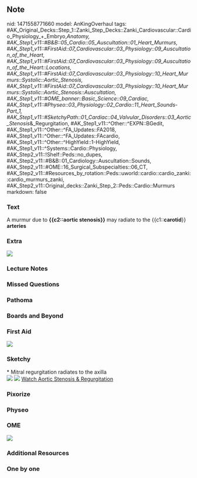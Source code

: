 ## Note
nid: 1471558771660
model: AnKingOverhaul
tags: #AK_Original_Decks::Step_1::Zanki_Step_Decks::Zanki_Cardiovascular::Cardio_Physiology_+_Embryo,_Anatomy, #AK_Step1_v11::#B&B::05_Cardio::05_Auscultation::01_Heart_Murmurs, #AK_Step1_v11::#FirstAid::07_Cardiovascular::03_Physiology::09_Auscultation_of_the_Heart, #AK_Step1_v11::#FirstAid::07_Cardiovascular::03_Physiology::09_Auscultation_of_the_Heart::Locations, #AK_Step1_v11::#FirstAid::07_Cardiovascular::03_Physiology::10_Heart_Murmurs::Systolic::Aortic_Stenosis, #AK_Step1_v11::#FirstAid::07_Cardiovascular::03_Physiology::10_Heart_Murmurs::Systolic::Aortic_Stenosis::Auscultation, #AK_Step1_v11::#OME_banner::Basic_Science::09_Cardiac, #AK_Step1_v11::#Physeo::03_Physiology::02_Cardio::11_Heart_Sounds_-_Part_1, #AK_Step1_v11::#SketchyPath::01_Cardiac::04_Valvular_Disorders::03_Aortic_Stenosis_&_Regurgitation, #AK_Step1_v11::^Other::^EXPN::BGedit, #AK_Step1_v11::^Other::^FA_Updates::FA2018, #AK_Step1_v11::^Other::^FA_Updates::FAcardio, #AK_Step1_v11::^Other::^HighYield::1-HighYield, #AK_Step1_v11::^Systems::Cardio::Physiology, #AK_Step2_v11::!Shelf::Peds::no_dupes, #AK_Step2_v11::#B&B::01_Cardiology::Auscultation::Sounds, #AK_Step2_v11::#OME::16_Surgical_Subspecialties::06_CT, #AK_Step2_v11::#Resources_by_rotation::Peds::uworld::cardio::cardio_zanki::cardio_murmurs_zanki, #AK_Step2_v11::Original_decks::Zanki_Step_2::Peds::Cardio::Murmurs
markdown: false

### Text
<div>
  A murmur due to <b>{{c2::aortic stenosis}}</b> may radiate to the
  {{c1::<b>carotid</b>}} <b>arteries</b>
</div>

### Extra
<img src="paste-108413564485633.jpg">

### Lecture Notes


### Missed Questions


### Pathoma


### Boards and Beyond


### First Aid
<img src="tmpC8uUWJ.png">

### Sketchy
<div>
  * Mitral regurgitation radiates to the axilla
</div><img src=
"SketchyMedical%202019-12-19%2012-19-02_1566160514431.jpg">
<img src="Zoverall%20picture%20(3).JPG"> <a href=
"https://dashboard.sketchy.com/study/medical/courses/medical-pathophysiology/units/medical-pathophysiology-cardiac/videos/medical-pathophysiology-cardiac-valvular-disorders-aortic-stenosis-and-regurgitation?utm_source=anki&utm_medium=partnership&utm_campaign=february_update&utm_content=medical">
Watch Aortic Stenosis & Regurgitation</a>

### Pixorize


### Physeo


### OME
<div class="ome-widget">
  <a href="https://onlinemeded.org/spa/cardiac?ref=anki"><img src=
  "_OME_AnkiFlashcards_Topic_6.png"></a>
</div>

### Additional Resources


### One by one

